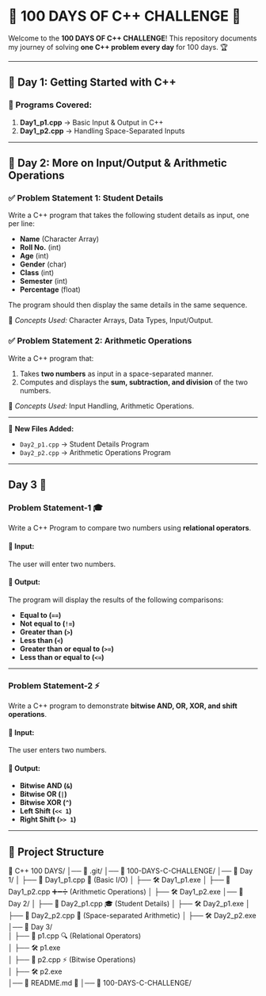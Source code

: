 # 🚀 100 DAYS OF C++ CHALLENGE 🎯

Welcome to the **100 DAYS OF C++ CHALLENGE**! This repository documents my journey of solving **one C++ problem every day** for 100 days. 🏆

---

## 📅 **Day 1: Getting Started with C++**
### 🔹 Programs Covered:
1. **Day1_p1.cpp** → Basic Input & Output in C++
2. **Day1_p2.cpp** → Handling Space-Separated Inputs

---
## 📅 Day 2: More on Input/Output & Arithmetic Operations

### ✅ Problem Statement 1: Student Details  
Write a C++ program that takes the following student details as input, one per line:  
- **Name** (Character Array)  
- **Roll No.** (int)  
- **Age** (int)  
- **Gender** (char)  
- **Class** (int)  
- **Semester** (int)  
- **Percentage** (float)  

The program should then display the same details in the same sequence.  

📌 *Concepts Used:* Character Arrays, Data Types, Input/Output.  

### ✅ Problem Statement 2: Arithmetic Operations  
Write a C++ program that:  
1. Takes **two numbers** as input in a space-separated manner.  
2. Computes and displays the **sum, subtraction, and division** of the two numbers.  

📌 *Concepts Used:* Input Handling, Arithmetic Operations.  

---

📂 **New Files Added:**  
- `Day2_p1.cpp` → Student Details Program  
- `Day2_p2.cpp` → Arithmetic Operations Program  
---

## Day 3 🚀  

### Problem Statement-1 🎓  
Write a C++ Program to compare two numbers using **relational operators**.  

#### 📌 Input:  
The user will enter two numbers.  

#### 📌 Output:  
The program will display the results of the following comparisons:  
- **Equal to (`==`)**  
- **Not equal to (`!=`)**  
- **Greater than (`>`)**  
- **Less than (`<`)**  
- **Greater than or equal to (`>=`)**  
- **Less than or equal to (`<=`)**  

---

### Problem Statement-2 ⚡  
Write a C++ program to demonstrate **bitwise AND, OR, XOR, and shift operations**.  

#### 📌 Input:  
The user enters two numbers.  

#### 📌 Output:  
- **Bitwise AND (`&`)**  
- **Bitwise OR (`|`)**  
- **Bitwise XOR (`^`)**  
- **Left Shift (`<< 1`)**  
- **Right Shift (`>> 1`)**  
---

## 📂 **Project Structure**
📁 C++ 100 DAYS/ 
      │── 📂 .git/ 
      │── 📂 100-DAYS-C-CHALLENGE/ 
      │── 📂 Day 1/ 
            │ ├── 📜 Day1_p1.cpp 🚀 (Basic I/O) 
                  │ ├── 🛠️ Day1_p1.exe 
            │ ├── 📜 Day1_p2.cpp ➕➖➗ (Arithmetic Operations) 
                  │ ├── 🛠️ Day1_p2.exe 
      │── 📂 Day 2/ 
            │ ├── 📜 Day2_p1.cpp 🎓 (Student Details) 
                  │ ├── 🛠️ Day2_p1.exe 
            │ ├── 📜 Day2_p2.cpp 🔢 (Space-separated Arithmetic) 
                  │ ├── 🛠️ Day2_p2.exe 
      │── 📂 Day 3/  
            │ ├── 📜 p1.cpp 🔍 (Relational Operators)  
                  │ ├── 🛠️ p1.exe  
            │ ├── 📜 p2.cpp ⚡ (Bitwise Operations)  
                  │ ├── 🛠️ p2.exe  
      │── 📜 README.md 📖 
      │── 📂 100-DAYS-C-CHALLENGE/
